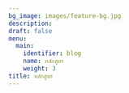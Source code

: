 ```yaml
---
bg_image: images/feature-bg.jpg
description: 
draft: false
menu:
  main:
    identifier: blog
    name: หลักสูตร
    weight: 3
title: หลักสูตร
---
```

